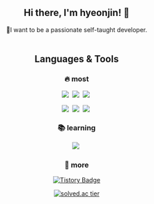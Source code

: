 <div align="center">

## Hi there, I'm hyeonjin! 👋
  
🙂I want to be a passionate self-taught developer.</br></br>

## Languages & Tools
### 🔥 most

<img src="https://img.shields.io/badge/Java-007396?style=flat&logo=Java&logoColor=white"></a>&nbsp;
<img src="https://img.shields.io/badge/Dart-dodgerblue?style=flat&logo=Dart&logoColor=white"></a>&nbsp;
<img src="https://img.shields.io/badge/Python-3776AB?style=flat&logo=Python&logoColor=white"></a>&nbsp;

<img src="https://img.shields.io/badge/Flutter-dodgerblue?style=flat&logo=Flutter&logoColor=white"></a>&nbsp;
<img src="https://img.shields.io/badge/Android-3DDC84?style=flat&logo=Android&logoColor=white"></a>&nbsp;
<img src="https://img.shields.io/badge/MySQL-4479A1?style=flat&logo=MySQL&logoColor=white"/></a>&nbsp;

### 📚 learning

<img src="https://img.shields.io/badge/kotlin-0095D5?style=flat&logo=Kotlin&logoColor=white"></a>&nbsp;

### 🎈 more
[![Tistory Badge](https://img.shields.io/badge/Tech%20Blog-555263?style=flat&logoColor=white)](https://songsong-it.tistory.com/)

[![solved.ac tier](http://mazassumnida.wtf/api/generate_badge?boj=hyeonjin)](https://solved.ac/hyeonjin)

</div>


